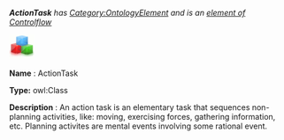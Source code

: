 ___ActionTask__ 
 has
 [Category:OntologyElement](../../Category/OntologyElement "Category:OntologyElement") 
 and is an
 [element of](../../Property/ElementOf "Property:ElementOf") 
[Controlflow](../../Submissions/Controlflow "Submissions:Controlflow")_




  





[![Class](../images/thumb/2/27/Class.gif/45px-Class.gif)](../../Image/Class.gif "Class")


__Name__ 
 : ActionTask
 



__Type:__ 
 owl:Class
 



__Description__ 
 : An action task is an elementary task that sequences non-planning activities, like: moving, exercising forces, gathering information, etc. Planning activites are mental events involving some rational event.